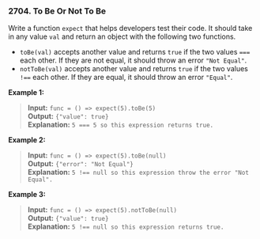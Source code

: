 ### 2704. To Be Or Not To Be

Write a function `expect` that helps developers test their code. It should take in any value `val` and return an object with the following two functions.

- `toBe(val)` accepts another value and returns `true` if the two values `===` each other. If they are not equal, it should throw an error `"Not Equal"`.
- `notToBe(val)` accepts another value and returns `true` if the two values `!==` each other. If they are equal, it should throw an error `"Equal"`.

**Example 1:**

> **Input:** `func = () => expect(5).toBe(5)`  
> **Output:** `{"value": true}`  
> **Explanation:** `5 === 5 so this expression returns true.`

**Example 2:**

> **Input:** `func = () => expect(5).toBe(null)`  
> **Output:** `{"error": "Not Equal"}`  
> **Explanation:** `5 !== null so this expression throw the error "Not Equal".`

**Example 3:**

> **Input:** `func = () => expect(5).notToBe(null)`  
> **Output:** `{"value": true}`  
> **Explanation:** `5 !== null so this expression returns true.`
